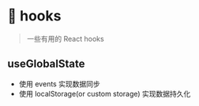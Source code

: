 # :rocket: hooks

> 一些有用的 React hooks

## useGlobalState

- 使用 events 实现数据同步
- 使用 localStorage(or custom storage) 实现数据持久化
